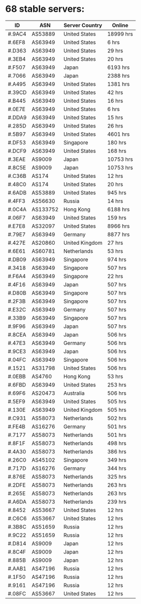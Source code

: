 # 68 stable servers:

| ID | ASN | Server Country | Online |
| ------ | ------ | ------ | ------ |
| #.9AC4 | AS53889 | United States | 18999 hrs |
| #.6EF8 | AS63949 | United States | 6 hrs |
| #.D363 | AS63949 | United States | 29 hrs |
| #.3EB4 | AS63949 | United States | 20 hrs |
| #.F507 | AS63949 | Japan | 6193 hrs |
| #.7066 | AS63949 | Japan | 2388 hrs |
| #.A495 | AS63949 | United States | 1381 hrs |
| #.39CD | AS63949 | United States | 42 hrs |
| #.B445 | AS63949 | United States | 16 hrs |
| #.0E7E | AS63949 | United States | 6 hrs |
| #.DDA9 | AS63949 | United States | 15 hrs |
| #.285D | AS63949 | United States | 26 hrs |
| #.5B97 | AS63949 | United States | 4601 hrs |
| #.DF53 | AS63949 | Singapore | 180 hrs |
| #.DCF9 | AS63949 | United States | 168 hrs |
| #.3EAE | AS9009 | Japan | 10753 hrs |
| #.8C5E | AS9009 | Japan | 10753 hrs |
| #.C36B | AS174 | United States | 12 hrs |
| #.48C0 | AS174 | United States | 20 hrs |
| #.6ADB | AS53889 | United States | 945 hrs |
| #.4FF3 | AS56630 | Russia | 14 hrs |
| #.0C4A | AS133752 | Hong Kong | 6188 hrs |
| #.06F7 | AS63949 | United States | 159 hrs |
| #.E7E8 | AS32097 | United States | 8966 hrs |
| #.79E7 | AS63949 | Germany | 8877 hrs |
| #.427E | AS20860 | United Kingdom | 27 hrs |
| #.6E61 | AS60781 | Netherlands | 53 hrs |
| #.DB09 | AS63949 | Singapore | 974 hrs |
| #.3418 | AS63949 | Singapore | 507 hrs |
| #.F6A4 | AS63949 | Singapore | 22 hrs |
| #.4F16 | AS63949 | Japan | 507 hrs |
| #.D80B | AS63949 | Singapore | 507 hrs |
| #.2F3B | AS63949 | Singapore | 507 hrs |
| #.E32C | AS63949 | Germany | 507 hrs |
| #.33B9 | AS63949 | Singapore | 507 hrs |
| #.9F96 | AS63949 | Japan | 507 hrs |
| #.8CEA | AS63949 | Japan | 506 hrs |
| #.47E3 | AS63949 | Germany | 506 hrs |
| #.9CE3 | AS63949 | Japan | 506 hrs |
| #.04FC | AS63949 | Singapore | 506 hrs |
| #.1521 | AS31798 | United States | 506 hrs |
| #.0EBB | AS4760 | Hong Kong | 53 hrs |
| #.6FBD | AS63949 | United States | 253 hrs |
| #.69F6 | AS20473 | Australia | 506 hrs |
| #.5EF9 | AS63949 | United States | 505 hrs |
| #.130E | AS63949 | United Kingdom | 505 hrs |
| #.C931 | AS58073 | Netherlands | 502 hrs |
| #.FE4B | AS16276 | Germany | 501 hrs |
| #.7177 | AS58073 | Netherlands | 501 hrs |
| #.8F1F | AS58073 | Netherlands | 498 hrs |
| #.4A30 | AS58073 | Netherlands | 386 hrs |
| #.26C0 | AS45102 | Singapore | 349 hrs |
| #.717D | AS16276 | Germany | 344 hrs |
| #.876E | AS58073 | Netherlands | 325 hrs |
| #.2DFE | AS58073 | Netherlands | 263 hrs |
| #.265E | AS58073 | Netherlands | 263 hrs |
| #.A6DA | AS58073 | Netherlands | 239 hrs |
| #.8452 | AS53667 | United States | 12 hrs |
| #.C6C6 | AS53667 | United States | 12 hrs |
| #.3B8C | AS51659 | Russia | 12 hrs |
| #.9C22 | AS51659 | Russia | 12 hrs |
| #.D814 | AS9009 | Japan | 12 hrs |
| #.8C4F | AS9009 | Japan | 12 hrs |
| #.885B | AS9009 | Japan | 12 hrs |
| #.AAB1 | AS47196 | Russia | 12 hrs |
| #.1F50 | AS47196 | Russia | 12 hrs |
| #.9161 | AS47196 | Russia | 12 hrs |
| #.08FC | AS53667 | United States | 12 hrs |


